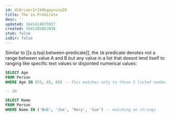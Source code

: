 ```yaml
---
id: di8rcaor2r1k9bgaynusa26
title: The in Predicate
desc: ''
updated: 1641414075937
created: 1641105063938
stub: false
isDir: false
---
```



Similar to [[s.q.tsql.between-predicate]], the `IN` predicate denotes not a range between value A and B but any value in a list that doesnt lend itself to ranging like specific text values or disjointed numerical values:

```sql
SELECT Age
FROM Person
WHERE Age IN (55, 65, 80) -- This matches only to those 3 listed numbers

-- OR

SELECT Name
FROM Person
WHERE Name IN ('Bob', 'Joe', 'Mary', 'Sue') -- matching on strings
```
